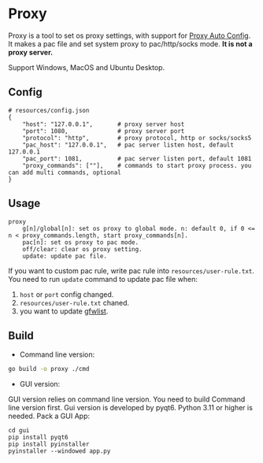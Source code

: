 
# Proxy

Proxy is a tool to set os proxy settings, with support for [Proxy Auto Config](https://en.wikipedia.org/wiki/Proxy_auto-config).
It makes a pac file and set system proxy to pac/http/socks mode. **It is not a proxy server.**

Support Windows, MacOS and Ubuntu Desktop.

## Config

```
# resources/config.json
{
    "host": "127.0.0.1",       # proxy server host
    "port": 1080,              # proxy server port
    "protocol": "http",        # proxy protocol, http or socks/socks5
    "pac_host": "127.0.0.1",   # pac server listen host, default 127.0.0.1
    "pac_port": 1081,          # pac server listen port, default 1081
    "proxy_commands": [""],    # commands to start proxy process. you can add multi commands, optional
}
```

## Usage

```
proxy
    g[n]/global[n]: set os proxy to global mode. n: default 0, if 0 <= n < proxy_commands.length, start proxy_commands[n].
    pac[n]: set os proxy to pac mode.
    off/clear: clear os proxy setting.
    update: update pac file.
```

If you want to custom pac rule, write pac rule into `resources/user-rule.txt`.  
You need to run `update` command to update pac file when:
1. `host` or `port` config changed.
2. `resources/user-rule.txt` chaned.
3. you want to update [gfwlist](https://github.com/gfwlist/gfwlist).

## Build

- Command line version:
```bash
go build -o proxy ./cmd
```

- GUI version:

GUI version relies on command line version. You need to build Command line version first.
Gui version is developed by pyqt6. Python 3.11 or higher is needed.
Pack a GUI App:
```
cd gui
pip install pyqt6
pip install pyinstaller
pyinstaller --windowed app.py
```
